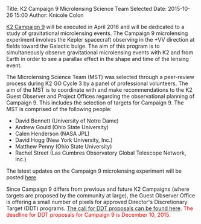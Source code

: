 Title: K2 Campaign 9 Microlensing Science Team Selected
Date: 2015-10-26 15:00
Author: Knicole Colon

[K2 Campaign 9](http://keplerscience.arc.nasa.gov/k2-fields.html) will be executed in April 2016 and
will be dedicated to a study of gravitational microlensing events. The
Campaign 9 microlensing experiment involves the Kepler spacecraft
observing in the +VV direction at fields toward the Galactic
bulge. The aim of this program is to simultaneously observe
gravitational microlensing events with K2 and from Earth in order to
see a parallax effect in the shape and time of the lensing event.

The Microlensing Science Team (MST) was selected through a peer-review
process during K2 GO Cycle 3 by a panel of professional volunteers.
The aim of the MST is to coordinate with and make recommendations to the K2 Guest
Observer and Project Offices regarding the observational planning
of Campaign 9.  This includes the selection of targets for
Campaign 9.  The MST is comprised of the following people:

* David Bennett (University of Notre Dame)
* Andrew Gould (Ohio State University)
* Calen Henderson (NASA JPL)
* David Hogg (New York University, Inc.)
* Matthew Penny (Ohio State University)
* Rachel Street (Las Cumbres Observatory Global Telescope Network, Inc.)

The latest updates on the Campaign 9 microlensing experiment will be posted [here](http://keplerscience.arc.nasa.gov/k2-c9.html).

Since Campaign 9 differs from previous and future K2 Campaigns (where targets are proposed by
the community at large), the Guest Observer Office is offering a small number of pixels for approved Director's Discretionary Target (DDT) programs.
[The call for DDT proposals can be found here](http://keplerscience.arc.nasa.gov/k2-ddt.html).   <font
color=red>The deadline for DDT proposals for Campaign 9 is December
10, 2015.</font>


